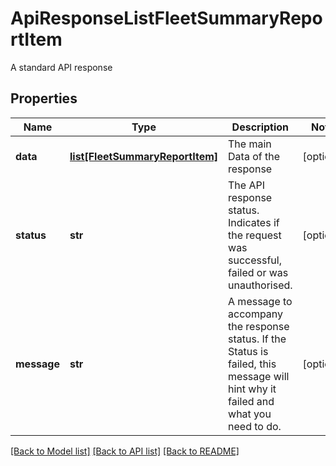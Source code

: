 # ApiResponseListFleetSummaryReportItem

A standard API response
## Properties
Name | Type | Description | Notes
------------ | ------------- | ------------- | -------------
**data** | [**list[FleetSummaryReportItem]**](FleetSummaryReportItem.md) | The main Data of the response | [optional] 
**status** | **str** | The API response status. Indicates if the request was successful, failed or was unauthorised. | [optional] 
**message** | **str** | A message to accompany the response status.  If the Status is failed, this message will hint why it failed and what you need to do. | [optional] 

[[Back to Model list]](../README.md#documentation-for-models) [[Back to API list]](../README.md#documentation-for-api-endpoints) [[Back to README]](../README.md)


